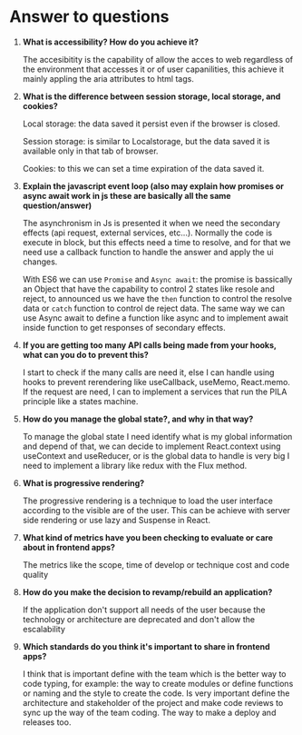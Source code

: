 # Answer to questions

1. **What is accessibility? How do you achieve it?**

   The accesibitity is the capability of allow the acces to web regardless of the environment that accesses it
   or of user capanilities, this achieve it mainly appling the aria attributes to html tags.

2. **What is the difference between session storage, local storage, and cookies?**

   Local storage: the data saved it persist even if the browser is closed.

   Session storage: is similar to Localstorage, but the data saved it is available only in that tab of browser.

   Cookies: to this we can set a time expiration of the data saved it.

3. **Explain the javascript event loop (also may explain how promises or
   async await work in js these are basically all the same
   question/answer)**

   The asynchronism in Js is presented it when we need the secondary effects (api request, external services, etc...).
   Normally the code is execute in block, but this effects need a time to resolve, and for that we need use a callback function
   to handle the answer and apply the ui changes.

   With ES6 we can use `Promise` and `Async await`: the promise is bassically an Object that have the capability to control 2 states like resole and reject, to announced us we have the `then` function to control the resolve data or `catch` function to control de reject data. The same way we can use Async await to define a function like async and to implement await inside function to get responses of secondary effects.

4. **If you are getting too many API calls being made from your hooks, what
   can you do to prevent this?**

   I start to check if the many calls are need it, else I can handle using hooks to prevent rerendering like useCallback, useMemo, React.memo.
   If the request are need, I can to implement a services that run the PILA principle like a states machine.

5. **How do you manage the global state?, and why in that way?**

   To manage the global state I need identify what is my global information and depend of that, we can decide to implement
   React.context using useContext and useReducer, or is the global data to handle is very big I need to implement
   a library like redux with the Flux method.

6. **What is progressive rendering?**

   The progressive rendering is a technique to load the user interface according to the visible are of the user.
   This can be achieve with server side rendering or use lazy and Suspense in React.

7. **What kind of metrics have you been checking to evaluate or care
   about in frontend apps?**

   The metrics like the scope, time of develop or technique cost and code quality

8. **How do you make the decision to revamp/rebuild an application?**

   If the application don't support all needs of the user because the technology or architecture are deprecated and don't allow the escalability

9. **Which standards do you think it's important to share in frontend
   apps?**

   I think that is important define with the team which is the better way to code typing, for example:
   the way to create modules or define functions or naming and the style to create the code.
   Is very important define the architecture and stakeholder of the project and make code reviews to sync up
   the way of the team coding. The way to make a deploy and releases too.
